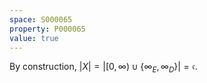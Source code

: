 ```yaml
---
space: S000065
property: P000065
value: true
---
```


By construction, $|X| = |[0,\infty)\cup\{\infty_E,\infty_D\}| = \mathfrak{c}$.
